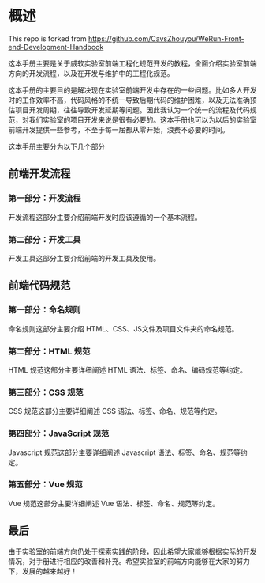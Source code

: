 # 概述

This repo is forked from https://github.com/CavsZhouyou/WeRun-Front-end-Development-Handbook

这本手册主要是关于威软实验室前端工程化规范开发的教程，全面介绍实验室前端方向的开发流程，以及在开发与维护中的工程化规范。

这本手册的主要目的是解决现在实验室前端开发中存在的一些问题。比如多人开发时的工作效率不高，代码风格的不统一导致后期代码的维护困难，以及无法准确预估项目开发周期，往往导致开发延期等问题。因此我认为一个统一的流程及代码规范，对我们实验室的项目开发来说是很有必要的。这本手册也可以为以后的实验室前端开发提供一些参考，不至于每一届都从零开始，浪费不必要的时间。

这本手册主要分为以下几个部分

## 前端开发流程

### 第一部分：开发流程

开发流程这部分主要介绍前端开发时应该遵循的一个基本流程。

### 第二部分：开发工具

开发工具这部分主要介绍前端的开发工具及使用。

## 前端代码规范

### 第一部分：命名规则
命名规则这部分主要介绍 HTML、CSS、JS文件及项目文件夹的命名规范。

### 第二部分：HTML 规范
HTML 规范这部分主要详细阐述 HTML 语法、标签、命名、编码规范等约定。

### 第三部分：CSS 规范
CSS 规范这部分主要详细阐述 CSS 语法、标签、命名、规范等约定。

### 第四部分：JavaScript 规范
Javascript 规范这部分主要详细阐述 Javascript 语法、标签、命名、规范等约定。

### 第五部分：Vue 规范
Vue 规范这部分主要详细阐述 Vue 语法、标签、命名、规范等约定。

## 最后

由于实验室的前端方向仍处于探索实践的阶段，因此希望大家能够根据实际的开发情况，对手册进行相应的改善和补充。希望实验室的前端方向能够在大家的努力下，发展的越来越好！


